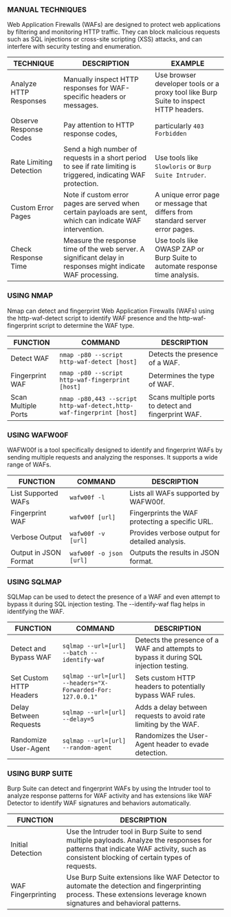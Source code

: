 ### **MANUAL TECHNIQUES**

Web Application Firewalls (WAFs) are designed to protect web applications by filtering and monitoring HTTP traffic. They can block malicious requests such as SQL injections or cross-site scripting (XSS) attacks, and can interfere with security testing and enumeration.

| TECHNIQUE | DESCRIPTION | EXAMPLE |
| --- | --- | --- |
| Analyze HTTP Responses | Manually inspect HTTP responses for WAF-specific headers or messages. | Use browser developer tools or a proxy tool like Burp Suite to inspect HTTP headers. |
| Observe Response Codes | Pay attention to HTTP response codes, | particularly `403 Forbidden` |
| Rate Limiting Detection | Send a high number of requests in a short period to see if rate limiting is triggered, indicating WAF protection. | Use tools like `Slowloris` or `Burp Suite Intruder`. |
| Custom Error Pages | Note if custom error pages are served when certain payloads are sent, which can indicate WAF intervention. | A unique error page or message that differs from standard server error pages. |
| Check Response Time | Measure the response time of the web server. A significant delay in responses might indicate WAF processing. | Use tools like OWASP ZAP or Burp Suite to automate response time analysis. |

### **USING NMAP**

Nmap can detect and fingerprint Web Application Firewalls (WAFs) using the http-waf-detect script to identify WAF presence and the http-waf-fingerprint script to determine the WAF type.

| FUNCTION | COMMAND | DESCRIPTION |
| --- | --- | --- |
| Detect WAF | `nmap -p80 --script http-waf-detect [host]` | Detects the presence of a WAF. |
| Fingerprint WAF | `nmap -p80 --script http-waf-fingerprint [host]` | Determines the type of WAF. |
| Scan Multiple Ports | `nmap -p80,443 --script http-waf-detect,http-waf-fingerprint [host]` | Scans multiple ports to detect and fingerprint WAF. |

### **USING WAFW00F**

WAFW00f is a tool specifically designed to identify and fingerprint WAFs by sending multiple requests and analyzing the responses. It supports a wide range of WAFs.

| FUNCTION | COMMAND | DESCRIPTION |
| --- | --- | --- |
| List Supported WAFs | `wafw00f -l` | Lists all WAFs supported by WAFW00f. |
| Fingerprint WAF | `wafw00f [url]` | Fingerprints the WAF protecting a specific URL. |
| Verbose Output | `wafw00f -v [url]` | Provides verbose output for detailed analysis. |
| Output in JSON Format | `wafw00f -o json [url]` | Outputs the results in JSON format. |

### **USING SQLMAP**

SQLMap can be used to detect the presence of a WAF and even attempt to bypass it during SQL injection testing. The --identify-waf flag helps in identifying the WAF.

| FUNCTION | COMMAND | DESCRIPTION |
| --- | --- | --- |
| Detect and Bypass WAF | `sqlmap --url=[url] --batch --identify-waf` | Detects the presence of a WAF and attempts to bypass it during SQL injection testing. |
| Set Custom HTTP Headers | `sqlmap --url=[url] --headers="X-Forwarded-For: 127.0.0.1"` | Sets custom HTTP headers to potentially bypass WAF rules. |
| Delay Between Requests | `sqlmap --url=[url] --delay=5` | Adds a delay between requests to avoid rate limiting by the WAF. |
| Randomize User-Agent | `sqlmap --url=[url] --random-agent` | Randomizes the User-Agent header to evade detection. |

### **USING BURP SUITE**

Burp Suite can detect and fingerprint WAFs by using the Intruder tool to analyze response patterns for WAF activity and has extensions like WAF Detector to identify WAF signatures and behaviors automatically.

| FUNCTION | DESCRIPTION |
| --- | --- |
| Initial Detection | Use the Intruder tool in Burp Suite to send multiple payloads. Analyze the responses for patterns that indicate WAF activity, such as consistent blocking of certain types of requests. |
| WAF Fingerprinting | Use Burp Suite extensions like WAF Detector to automate the detection and fingerprinting process. These extensions leverage known signatures and behavioral patterns. |